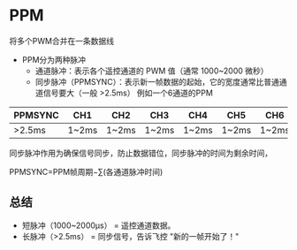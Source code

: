 # PPM
将多个PWM合并在一条数据线
- PPM分为两种脉冲
  - 通道脉冲：表示各个遥控通道的 PWM 值（通常 1000~2000 微秒）
  - 同步脉冲（PPMSYNC）：表示新一帧数据的起始，它的宽度通常比普通通道信号要大（一般 >2.5ms）
例如一个6通道的PPM

| PPMSYNC | CH1 | CH2 | CH3 | CH4 | CH5 | CH6 | PPMSYNC |
|-|-|-|-|-|-|-|-|
|  >2.5ms   | 1~2ms | 1~2ms | 1~2ms | 1~2ms | 1~2ms | 1~2ms |  >2.5ms   |

同步脉冲作用为确保信号同步，防止数据错位，同步脉冲的时间为剩余时间，

PPMSYNC=PPM帧周期−∑(各通道脉冲时间)

## 总结
- 短脉冲（1000~2000μs） = 遥控通道数据。
- 长脉冲（>2.5ms） = 同步信号，告诉飞控 "新的一帧开始了！"



